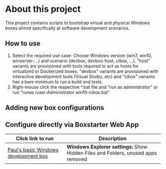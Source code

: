 # About this project
This project contains scripts to bootstrap virtual and physical Windows boxes aimnd specifically at software development scenarios. 

## How to use
1. Select the required use case: Choose Windows version (win7, win10, winserver-...) and scenario (devbox, devbox-host, cibox, ...). "host" variants are provisioned with tools required to act as hosts for virtualized or Dockerized boxes. "devbox" variants are provisioned with interactive development tools (Visual Studio, etc) and "cibox" variants has a bare minimum to run a build and tests. 
2. Right-mouse click the respective *.bat file and "run as administrator" or run "runas /user:Administrator win10-cibox.bat"

## Adding new box configurations

## Configure directly via Boxstarter Web App
|Click link to run  |Description  |
|---------|---------|
|<a href='http://boxstarter.org/package/url?https://raw.githubusercontent.com/paul-michalik/win-dev-boxes/feature/switch-to-txt-based-configuration/hello-world.bat'> Paul's basic Windows development box</a> | **Windows Explorer settings:** Show Hidden Files and Folders, unused apps removed |

